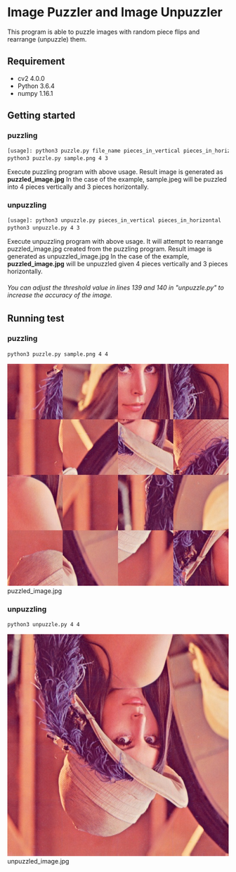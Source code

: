 # Image Puzzler and Image Unpuzzler
This program is able to puzzle images with random piece flips and rearrange (unpuzzle) them.

## Requirement
* cv2 4.0.0
* Python 3.6.4
* numpy 1.16.1


## Getting started

### puzzling
```bash
[usage]: python3 puzzle.py file_name pieces_in_vertical pieces_in_horizontal
python3 puzzle.py sample.png 4 3
```
Execute puzzling program with above usage. Result image is generated as __puzzled_image.jpg__
In the case of the example, sample.jpeg will be puzzled into 4 pieces vertically and 3 pieces horizontally.

### unpuzzling
```bash
[usage]: python3 unpuzzle.py pieces_in_vertical pieces_in_horizontal
python3 unpuzzle.py 4 3
```
Execute unpuzzling program with above usage. It will attempt to rearrange puzzled_image.jpg created from the puzzling program. Result image is generated as unpuzzled_image.jpg
In the case of the example, __puzzled_image.jpg__ will be unpuzzled given 4 pieces vertically and 3 pieces horizontally.

###### You can adjust the threshold value in lines 139 and 140 in "unpuzzle.py" to increase the accuracy of the image.


## Running test
### puzzling
```bash
python3 puzzle.py sample.png 4 4
```

![puzzled_image](./puzzled_image.jpg)
puzzled_image.jpg

### unpuzzling
```bash
python3 unpuzzle.py 4 4
```
![unpuzzled_image](./unpuzzled_image.jpg)
unpuzzled_image.jpg



